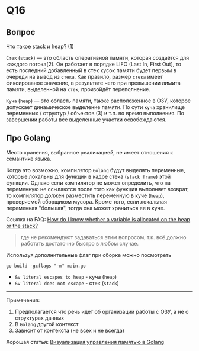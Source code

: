 # Q16

## Вопрос
Что такое stack и heap? (1)

`Стек` (`stack`) — это область оперативной памяти, которая создаётся для каждого потока(2). Он работает в порядке LIFO (Last In, First Out), то есть последний добавленный в стек кусок памяти будет первым в очереди на вывод из `стека`.
Как правило, размер `стека` имеет фиксированое значение, в результате чего при превышении лимита памяти, выделенной на `стек`, произойдёт переполнение. 

`Куча` (`heap`) — это область памяти, также расположенное в ОЗУ, которое допускает динамическое выделение памяти. По сути `куча` хранилище переменных / структур / объектов (3) и т.п. во время выполнения. По завершении работы все выделенные участки освобождаются.

## Про Golang

Место хранения, выбранное реализацией, не имеет отношения к семантике языка.

Когда это возможно, компилятор `Golang` будут выделять переменные, которые локальны для функции в кадре стека (`stack frame`) этой функции. Однако если компилятор не может определить, что на переменную не ссылаются после того как функция выполняет возврат, то компилятор должен разместить переменную в куче (`heap`), проверяемой сборщиком мусора. Кроме того, если локальная переменная "большая", тогда она может храниться ее в куче.

Ссылка на FAQ:
[How do I know whether a variable is allocated on the heap or the stack?](https://go.dev/doc/faq#stack_or_heap)

> где не рекомендуют задаваться этим вопросом, т.к. всё должно работать достаточно быстро в любом случае.

Используя дополнительные флаг при сборке можно посмотреть 
```
go build -gcflags "-m" main.go
```
- `&v literal escapes to heap` - куча (`heap`)
- `&v literal does not escape` - стек (`stack`)

---
Примечения:
1) Предполагается что речь идет об организации работы с ОЗУ, а не о структурах данных
2) В `Golang` другой контекст
3) Зависит от контекста (не всех и не всегда)

Хорошая статья: [Визуализация управления памятью в Golang](https://russianblogs.com/article/79091180645)